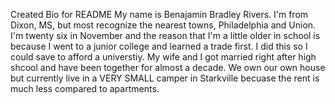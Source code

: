 Created Bio for README
My name is Benajamin Bradley Rivers. 
I'm from Dixon, MS, but most recognize the nearest towns, Philadelphia and Union. 
I'm twenty six in November and the reason that I'm a little older in school is because I went to a junior college and learned a trade first. 
I did this so I could save to afford a universtiy. 
My wife and I got married right after high shcool and have been together for almost a decade.
We own our own house but currently live in a VERY SMALL camper in Starkville becuase the rent is much less compared to apartments.
